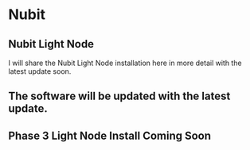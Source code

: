 # Nubit
## Nubit Light Node
I will share the Nubit Light Node installation here in more detail with the latest update soon.
## The software will be updated with the latest update.

## Phase 3 Light Node Install Coming Soon